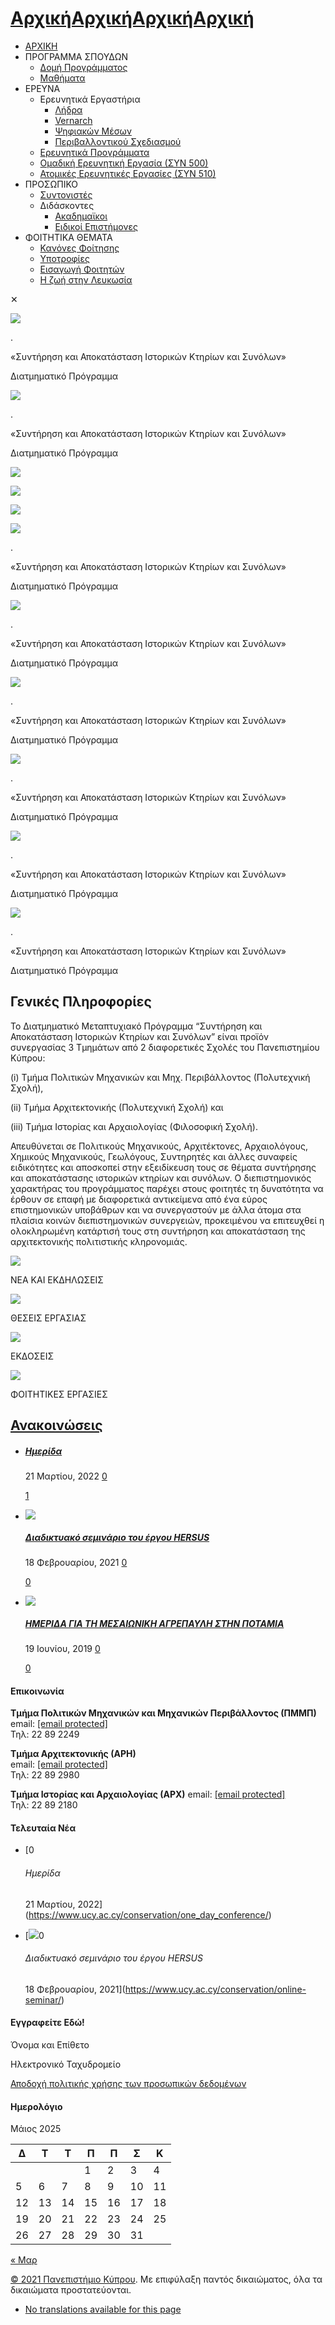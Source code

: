 # [ΑρχικήΑρχικήΑρχικήΑρχική](https://www.ucy.ac.cy/conservation "Conservation and Restoration of Historic Buildings and Sites")

* [ΑΡΧΙΚΗ](https://www.ucy.ac.cy/conservation/)
* ΠΡΟΓΡΑΜΜΑ ΣΠΟΥΔΩΝ
  + [Δομή Προγράμματος](https://www.ucy.ac.cy/conservation/programmes-of-study/postgraduate_programs/)
  + [Μαθήματα](https://www.ucy.ac.cy/conservation/courses/)
* ΕΡΕΥΝΑ
  + Ερευνητικά Εργαστήρια
    - [Λήδρα](https://www.ucy.ac.cy/conservation/lidra/)
    - [Vernarch](https://www.ucy.ac.cy/conservation/vernarch/)
    - [Ψηφιακών Μέσων](https://www.ucy.ac.cy/conservation/digital-media/)
    - [Περιβαλλοντικού Σχεδιασμού](https://www.ucy.ac.cy/conservation/environmental-design/)
  + [Ερευνητικά Προγράμματα](https://www.ucy.ac.cy/conservation/research/research-programs/)
  + [Ομαδική Ερευνητική Εργασία (ΣΥΝ 500)](https://www.ucy.ac.cy/conservation/research/group-research-work/)
  + [Ατομικές Ερευνητικές Εργασίες (ΣΥΝ 510)](https://www.ucy.ac.cy/conservation/research/individual-research-papers/)
* ΠΡΟΣΩΠΙΚΟ
  + [Συντονιστές](https://www.ucy.ac.cy/conservation/coordinators/)
  + Διδάσκοντες
    - [Ακαδημαϊκοι](https://www.ucy.ac.cy/conservation/people/academic-staff/)
    - [Ειδικοί Επιστήμονες](https://www.ucy.ac.cy/conservation/special-scientists/)
* ΦΟΙΤΗΤΙΚΑ ΘΕΜΑΤΑ
  + [Κανόνες Φοίτησης](https://www.ucy.ac.cy/graduateschool/el/postgraduate-stuties/postgraduate-studies-regulations)
  + [Υποτροφίες](https://www.ucy.ac.cy/graduateschool/el/postgraduate-stuties/scholarships)
  + [Εισαγωγή Φοιτητών](https://www.ucy.ac.cy/conservation/student_information/student-admission/)
  + [Η ζωή στην Λευκωσία](https://www.ucy.ac.cy/livinginnicosia/el/)

✕

![](https://www.ucy.ac.cy/conservation/wp-content/uploads/sites/83/2024/06/1.webp)

.

«Συντήρηση και Αποκατάσταση Ιστορικών Κτηρίων και Συνόλων»

Διατμηματικό Πρόγραμμα

![](https://www.ucy.ac.cy/conservation/wp-content/uploads/sites/83/2024/06/2.webp)

.

«Συντήρηση και Αποκατάσταση Ιστορικών Κτηρίων και Συνόλων»

Διατμηματικό Πρόγραμμα

![](https://www.ucy.ac.cy/conservation/wp-content/uploads/sites/83/2024/06/3.webp)

![](https://www.ucy.ac.cy/conservation/wp-content/uploads/sites/83/2024/06/4.webp)

![](https://www.ucy.ac.cy/conservation/wp-content/uploads/sites/83/2024/06/5.webp)

![](https://www.ucy.ac.cy/conservation/wp-content/uploads/sites/83/2024/06/6.webp)

.

«Συντήρηση και Αποκατάσταση Ιστορικών Κτηρίων και Συνόλων»

Διατμηματικό Πρόγραμμα

![](https://www.ucy.ac.cy/conservation/wp-content/uploads/sites/83/2024/06/7.webp)

.

«Συντήρηση και Αποκατάσταση Ιστορικών Κτηρίων και Συνόλων»

Διατμηματικό Πρόγραμμα

![](https://www.ucy.ac.cy/conservation/wp-content/uploads/sites/83/2024/06/8.webp)

.

«Συντήρηση και Αποκατάσταση Ιστορικών Κτηρίων και Συνόλων»

Διατμηματικό Πρόγραμμα

![](https://www.ucy.ac.cy/conservation/wp-content/uploads/sites/83/2024/06/9.webp)

.

«Συντήρηση και Αποκατάσταση Ιστορικών Κτηρίων και Συνόλων»

Διατμηματικό Πρόγραμμα

![](https://www.ucy.ac.cy/conservation/wp-content/uploads/sites/83/2024/06/10.webp)

.

«Συντήρηση και Αποκατάσταση Ιστορικών Κτηρίων και Συνόλων»

Διατμηματικό Πρόγραμμα

![](https://www.ucy.ac.cy/conservation/wp-content/uploads/sites/83/2024/06/11.webp)

.

«Συντήρηση και Αποκατάσταση Ιστορικών Κτηρίων και Συνόλων»

Διατμηματικό Πρόγραμμα

## Γενικές Πληροφορίες

Το Διατμηματικό Μεταπτυχιακό Πρόγραμμα “Συντήρηση και Αποκατάσταση Ιστορικών Κτηρίων και Συνόλων” είναι προϊόν συνεργασίας 3 Τμημάτων από 2 διαφορετικές Σχολές του Πανεπιστημίου Κύπρου:

(i) Τμήμα Πολιτικών Μηχανικών και Μηχ. Περιβάλλοντος (Πολυτεχνική Σχολή),

(ii) Τμήμα Αρχιτεκτονικής (Πολυτεχνική Σχολή) και

(iii) Τμήμα Ιστορίας και Αρχαιολογίας (Φιλοσοφική Σχολή).

Απευθύνεται σε Πολιτικούς Μηχανικούς, Αρχιτέκτονες, Αρχαιολόγους, Χημικούς Μηχανικούς, Γεωλόγους, Συντηρητές και άλλες συναφείς ειδικότητες και αποσκοπεί στην εξειδίκευση τους σε θέματα συντήρησης και αποκατάστασης ιστορικών κτηρίων και συνόλων. Ο διεπιστημονικός χαρακτήρας του προγράμματος παρέχει στους φοιτητές τη δυνατότητα να έρθουν σε επαφή με διαφορετικά αντικείμενα από ένα εύρος επιστημονικών υποβάθρων και να συνεργαστούν με άλλα άτομα στα πλαίσια κοινών διεπιστημονικών συνεργειών, προκειμένου να επιτευχθεί η ολοκληρωμένη κατάρτισή τους στη συντήρηση και αποκατάσταση της αρχιτεκτονικής πολιτιστικής κληρονομιάς.

[![](https://www.ucy.ac.cy/conservation/wp-content/uploads/sites/83/2022/03/ΝΕΑ-ΚΑΙ-ΕΚΔΗΛΩΣΕΙΣ.jpg)](https://www.ucy.ac.cy/conservation/news-and-events/)

ΝΕΑ ΚΑΙ ΕΚΔΗΛΩΣΕΙΣ

[![](https://www.ucy.ac.cy/conservation/wp-content/uploads/sites/83/2022/03/ΘΕΣΕΙΣ-ΕΡΓΑΣΙΑΣ_2.jpg)](https://www.ucy.ac.cy/conservation/vacancies/)

ΘΕΣΕΙΣ ΕΡΓΑΣΙΑΣ

[![](https://www.ucy.ac.cy/conservation/wp-content/uploads/sites/83/2022/03/ΕΚΔΗΛΩΣΕΙΣ-1.jpg)](https://www.ucy.ac.cy/conservation/publications/)

ΕΚΔΟΣΕΙΣ

[![](https://www.ucy.ac.cy/conservation/wp-content/uploads/sites/83/2022/03/ΦΟΙΤΗΤΙΚΕΣ-ΕΡΓΑΣΙΕΣ_4.jpg)](https://www.ucy.ac.cy/conservation/student-assignments/)

ΦΟΙΤΗΤΙΚΕΣ ΕΡΓΑΣΙΕΣ

## [Ανακοινώσεις](https://www.ucy.ac.cy/conservation/news-and-events/?lang=el)

* ##### [Ημερίδα](https://www.ucy.ac.cy/conservation/one_day_conference/)

  21 Μαρτίου, 2022 [0](https://www.ucy.ac.cy/conservation/one_day_conference/#respond)

  [1](#)
* [![](https://www.ucy.ac.cy/conservation/wp-content/uploads/sites/83/2022/01/HERSUS_Webinar__FIGURE_FOR_SEMINAR-480x360.jpg)](https://www.ucy.ac.cy/conservation/online-seminar/)

  ##### [Διαδικτυακό σεμινάριο του έργου HERSUS](https://www.ucy.ac.cy/conservation/online-seminar/)

  18 Φεβρουαρίου, 2021 [0](https://www.ucy.ac.cy/conservation/online-seminar/#respond)

  [0](#)
* [![](https://www.ucy.ac.cy/conservation/wp-content/uploads/sites/83/2022/01/Invitation-480x360.png)](https://www.ucy.ac.cy/conservation/meeting-for-the-medieval-agriculture-on-the-river/)

  ##### [ΗΜΕΡΙΔΑ ΓΙΑ ΤΗ ΜΕΣΑΙΩΝΙΚΗ ΑΓΡΕΠΑΥΛΗ ΣΤΗΝ ΠΟΤΑΜΙΑ](https://www.ucy.ac.cy/conservation/meeting-for-the-medieval-agriculture-on-the-river/)

  19 Ιουνίου, 2019 [0](https://www.ucy.ac.cy/conservation/meeting-for-the-medieval-agriculture-on-the-river/#respond)

  [0](#)

[](https://www.ucy.ac.cy/conservation/wp-content/uploads/sites/83/2022/03/20220219SmartRehabilitation3_GreekSubs.mp4)

#### Επικοινωνία

**Τμήμα Πολιτικών Μηχανικών και Μηχανικών Περιβάλλοντος (ΠΜΜΠ)**  
email: [[email protected]](/cdn-cgi/l/email-protection)  
Τηλ: 22 89 2249  
  
**Τμήμα Αρχιτεκτονικής (ΑΡΗ)**  
email: [[email protected]](/cdn-cgi/l/email-protection)  
Τηλ: 22 89 2980  
  
**Τμήμα Ιστορίας και Αρχαιολογίας (ΑΡΧ)**
email: [[email protected]](/cdn-cgi/l/email-protection)  
Τηλ: 22 89 2180

#### Τελευταία Νέα

* [0

  ###### Ημερίδα

  21 Μαρτίου, 2022](https://www.ucy.ac.cy/conservation/one_day_conference/)
* [![](https://www.ucy.ac.cy/conservation/wp-content/uploads/sites/83/2022/01/HERSUS_Webinar__FIGURE_FOR_SEMINAR-scaled.jpg)0

  ###### Διαδικτυακό σεμινάριο του έργου HERSUS

  18 Φεβρουαρίου, 2021](https://www.ucy.ac.cy/conservation/online-seminar/)

#### Εγγραφείτε Εδώ!

Όνομα και Επίθετο

Ηλεκτρονικό Ταχυδρομείο

[Αποδοχή πολιτικής χρήσης των προσωπικών δεδομένων](https://www.ucy.ac.cy/personaldataprotection)

#### Ημερολόγιο

Μάιος 2025

| Δ | Τ | Τ | Π | Π | Σ | Κ |
| --- | --- | --- | --- | --- | --- | --- |
|  | | | 1 | 2 | 3 | 4 |
| 5 | 6 | 7 | 8 | 9 | 10 | 11 |
| 12 | 13 | 14 | 15 | 16 | 17 | 18 |
| 19 | 20 | 21 | 22 | 23 | 24 | 25 |
| 26 | 27 | 28 | 29 | 30 | 31 |  |

[« Μαρ](https://www.ucy.ac.cy/conservation/2022/03/)

[© 2021 Πανεπιστήμιο Κύπρου](https://www.ucy.ac.cy). Με επιφύλαξη παντός δικαιώματος, όλα τα δικαιώματα προστατεύονται.

* [No translations available for this page](#)